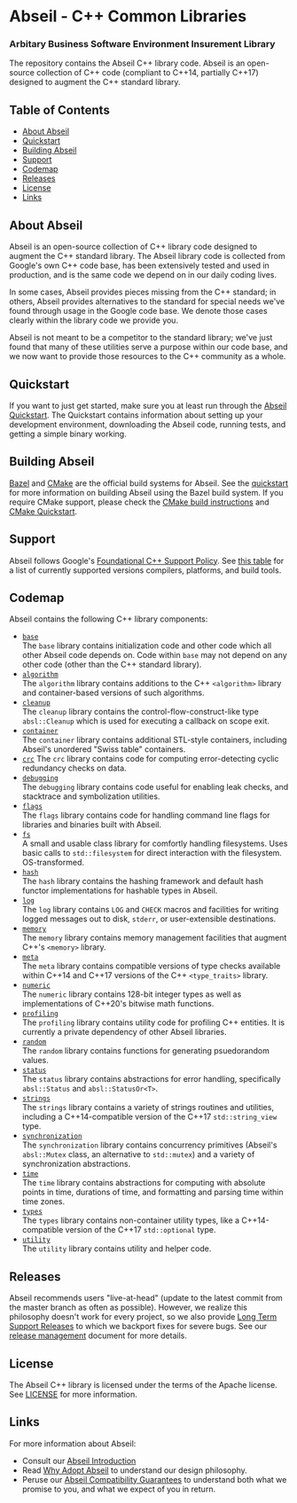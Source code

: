 # Abseil - C++ Common Libraries
### Arbitary Business Software Environment Insurement Library

The repository contains the Abseil C++ library code. Abseil is an open-source
collection of C++ code (compliant to C++14, partially C++17) designed to augment the C++
standard library.

## Table of Contents

- [About Abseil](#about)
- [Quickstart](#quickstart)
- [Building Abseil](#build)
- [Support](#support)
- [Codemap](#codemap)
- [Releases](#releases)
- [License](#license)
- [Links](#links)

<a name="about"></a>
## About Abseil

Abseil is an open-source collection of C++ library code designed to augment
the C++ standard library. The Abseil library code is collected from Google's
own C++ code base, has been extensively tested and used in production, and
is the same code we depend on in our daily coding lives.

In some cases, Abseil provides pieces missing from the C++ standard; in
others, Abseil provides alternatives to the standard for special needs
we've found through usage in the Google code base. We denote those cases
clearly within the library code we provide you.

Abseil is not meant to be a competitor to the standard library; we've
just found that many of these utilities serve a purpose within our code
base, and we now want to provide those resources to the C++ community as
a whole.

<a name="quickstart"></a>
## Quickstart

If you want to just get started, make sure you at least run through the
[Abseil Quickstart](https://abseil.io/docs/cpp/quickstart). The Quickstart
contains information about setting up your development environment, downloading
the Abseil code, running tests, and getting a simple binary working.

<a name="build"></a>
## Building Abseil

[Bazel](https://bazel.build) and [CMake](https://cmake.org/) are the official
build systems for Abseil.
See the [quickstart](https://abseil.io/docs/cpp/quickstart) for more information
on building Abseil using the Bazel build system.
If you require CMake support, please check the [CMake build
instructions](CMake/README.md) and [CMake
Quickstart](https://abseil.io/docs/cpp/quickstart-cmake).

<a name="support"></a>
## Support

Abseil follows Google's [Foundational C++ Support
Policy](https://opensource.google/documentation/policies/cplusplus-support). See
[this
table](https://github.com/google/oss-policies-info/blob/main/foundational-cxx-support-matrix.md)
for a list of currently supported versions compilers, platforms, and build
tools.

<a name="codemap"></a>
## Codemap

Abseil contains the following C++ library components:

* [`base`](absl/base/)
  <br /> The `base` library contains initialization code and other code which
  all other Abseil code depends on. Code within `base` may not depend on any
  other code (other than the C++ standard library).
* [`algorithm`](absl/algorithm/)
  <br /> The `algorithm` library contains additions to the C++ `<algorithm>`
  library and container-based versions of such algorithms.
* [`cleanup`](absl/cleanup/)
  <br /> The `cleanup` library contains the control-flow-construct-like type
  `absl::Cleanup` which is used for executing a callback on scope exit.
* [`container`](absl/container/)
  <br /> The `container` library contains additional STL-style containers,
  including Abseil's unordered "Swiss table" containers.
* [`crc`](absl/crc/) The `crc` library contains code for
  computing error-detecting cyclic redundancy checks on data.
* [`debugging`](absl/debugging/)
  <br /> The `debugging` library contains code useful for enabling leak
  checks, and stacktrace and symbolization utilities.
* [`flags`](absl/flags/)
  <br /> The `flags` library contains code for handling command line flags for
  libraries and binaries built with Abseil.
* [`fs`](absl/fs/)
  <br /> A small and usable class library for comfortly handling filesystems.
  Uses basic calls to `std::filesystem` for direct interaction with the filesystem.
  OS-transformed.
* [`hash`](absl/hash/)
  <br /> The `hash` library contains the hashing framework and default hash
  functor implementations for hashable types in Abseil.
* [`log`](absl/log/)
  <br /> The `log` library contains `LOG` and `CHECK` macros and facilities
  for writing logged messages out to disk, `stderr`, or user-extensible
  destinations.
* [`memory`](absl/memory/)
  <br /> The `memory` library contains memory management facilities that augment
  C++'s `<memory>` library.
* [`meta`](absl/meta/)
  <br /> The `meta` library contains compatible versions of type checks
  available within C++14 and C++17 versions of the C++ `<type_traits>` library.
* [`numeric`](absl/numeric/)
  <br /> The `numeric` library contains 128-bit integer types as well as
  implementations of C++20's bitwise math functions.
* [`profiling`](absl/profiling/)
  <br /> The `profiling` library contains utility code for profiling C++
  entities.  It is currently a private dependency of other Abseil libraries.
* [`random`](absl/random/)
  <br /> The `random` library contains functions for generating psuedorandom
  values.
* [`status`](absl/status/)
  <br /> The `status` library contains abstractions for error handling,
  specifically `absl::Status` and `absl::StatusOr<T>`.
* [`strings`](absl/strings/)
  <br /> The `strings` library contains a variety of strings routines and
  utilities, including a C++14-compatible version of the C++17
  `std::string_view` type.
* [`synchronization`](absl/synchronization/)
  <br /> The `synchronization` library contains concurrency primitives (Abseil's
  `absl::Mutex` class, an alternative to `std::mutex`) and a variety of
  synchronization abstractions.
* [`time`](absl/time/)
  <br /> The `time` library contains abstractions for computing with absolute
  points in time, durations of time, and formatting and parsing time within
  time zones.
* [`types`](absl/types/)
  <br /> The `types` library contains non-container utility types, like a
  C++14-compatible version of the C++17 `std::optional` type.
* [`utility`](absl/utility/)
  <br /> The `utility` library contains utility and helper code.

<a name="releases"></a>
## Releases

Abseil recommends users "live-at-head" (update to the latest commit from the
master branch as often as possible). However, we realize this philosophy doesn't
work for every project, so we also provide [Long Term Support
Releases](https://github.com/abseil/abseil-cpp/releases) to which we backport
fixes for severe bugs. See our [release
management](https://abseil.io/about/releases) document for more details.

<a name="license"></a>
## License

The Abseil C++ library is licensed under the terms of the Apache
license. See [LICENSE](LICENSE) for more information.

<a name="links"></a>
## Links

For more information about Abseil:

* Consult our [Abseil Introduction](https://abseil.io/about/intro)
* Read [Why Adopt Abseil](https://abseil.io/about/philosophy) to understand our
  design philosophy.
* Peruse our
  [Abseil Compatibility Guarantees](https://abseil.io/about/compatibility) to
  understand both what we promise to you, and what we expect of you in return.
